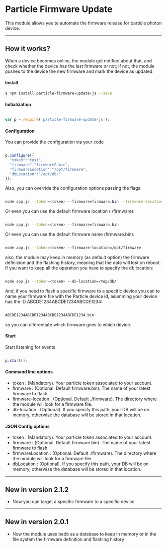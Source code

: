 Particle Firmware Update
===================

This module allows you to automate the firmware release for particle photon device.

----------

How it works?
-------------

When a device becomes online, the module get notified about that, and check whether the device has the
last firmware or not; if not, the module pushes to the device the new firmware and mark the device as
updated.

#### Install

```bash
$ npm install particle-firmware-update-js --save
```

#### Initialization

```javascript

var p = require('particle-firmware-update-js');

```

#### Configuration

You can provide the configuration via your code

```javascript

p.configure({
  "token":"test",
  "firmware":"firmware2.bin",
  "firmwareLocation":"/opt/firmware",
  "dbLocation":"/opt/db/"
});

```
Also, you can override the configuration options passing the flags:

```bash

node app.js --token=<token> --firmware=firmware.bin --firmware-location=/opt/firmware

```

Or even you can use the default firmware location (./firmware):

```bash

node app.js --token=<token> --firmware=firmware.bin

```

Or even you can use the default firmware name (firmware.bin):

```bash

node app.js --token=<token> --firmware-location=/opt/firmware

```

also, the module may keep in memory (as default option) the firmware definicion and the flashing history, meaning that the data will lost on reboot. If you want to keep all the operation you have to specify the db location:

```bash

node app.js --token=<token> --db-location=/top/db/

```
And, if you need to flash a specific firmware to a specific device you can to name your firmware file with the Particle device id, asumming your device has the ID ABCDE1234ABCDE1234ABCDE1234:

```bash

ABCDE1234ABCDE1234ABCDE1234ABCDE1234.bin

```
 so you can diferentiate which firmware goes to which device.

#### Start

Start listening for events

```javascript

p.start();

```

#### Command line options

- token : (Mandatory). Your particle token associated to your account.
- firmware : (Optional. Default firmware.bin). The name of your latest firmware to flash.
- firmware-location : (Optional. Default ./firmware). The directory where the module will look for a firmware file.
- db-location : (Optional). If you specify this path, your DB will be on memory, otherwise the database will be stored in that location.

#### JSON Config options

- token : (Mandatory). Your particle token associated to your account.
- firmware : (Optional. Default firmware.bin). The name of your latest firmware to flash.
- firmwareLocation : (Optional. Default ./firmware). The directory where the module will look for a firmware file.
- dbLocation : (Optional). If you specify this path, your DB will be on memory, otherwise the database will be stored in that location.

----------

New in version 2.1.2
-------------

- Now you can target a specific firmware to a specific device


----------

New in version 2.0.1
-------------

- Now the module uses bedb as a database to keep in memory or in the file system the firmware definition and flashing history
